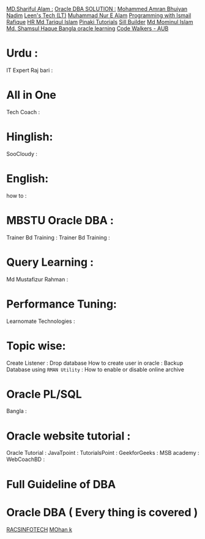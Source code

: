  [MD.Shariful Alam :](https://www.youtube.com/watch?v=y9b4fyFV-Gw&list=PLUYY2piVmub6bRM0ScQMNnbyH66yrh1cf)
 [Oracle DBA SOLUTION :](https://www.youtube.com/@oracledbsolutions2678/playlists)
[Mohammed Amran Bhuiyan Nadim](https://www.youtube.com/@mohammedamranbhuiyannadim9227/playlists)
[Leen's Tech (LT)](https://www.youtube.com/@LeensTech/playlists)
[Muhammad Nur E Alam](https://www.youtube.com/@muhammadnurealam/playlists)
[Programming with Ismail Rafique](https://www.youtube.com/@PWIR/playlists)
[HR ](https://www.youtube.com/@hrbangla/search?query=dbms)
[Md Tariqul Islam](https://www.youtube.com/@MdTariqulIslam-gub/search?query=Database%20)
[Pinaki Tutorials](https://www.youtube.com/playlist?list=PL4x0v29DZ2pATvhl00brjnebF2GbzzTOj)
[Sill Builder](https://www.youtube.com/watch?v=2Hy3nuBqAXM&list=PLI3e_ahHXWGnFBLkLL1EkpYaFbcIIf0le)
[Md Mominul Islam ](https://www.youtube.com/@islammd100/videos)
[Md. Shamsul Haque ](https://www.youtube.com/watch?v=qe9A3C3Miwo&list=PLNQvnufa6l0conYOoj72QVfQpatGKT7ro)
 [Bangla oracle learning](https://www.youtube.com/watch?v=mSyfJyDtzfs&list=PLaF8bxlsyQ79JC4Ok0pCkNnx_XDlXbEjn)
[Code Walkers - AUB](https://www.youtube.com/watch?v=CfmYGYJwCoE&list=PLwqtzG8Wqx5vvUmADGE1T8OdeP1IB3PjW)

# Urdu : 
IT Expert Raj bari : [](https://www.youtube.com/watch?v=JnvcFphwiFA&list=PLtgalmtNnSzvuuFDEZkUQkv6VUeTe5xfb)

# All in One 
Tech Coach : [](https://www.youtube.com/watch?v=lSR2_0z8SDI&list=PLUWdEQb_2yqUaFAwNiYIh-KlnxWQiJQXJ&index=26)

# Hinglish:
SooCloudy :[](https://www.youtube.com/watch?v=WpyIUpZDRDU&list=PLDoUWPsJSxJJbkop1LNGxPmK88HOoiWlC)


# English:
how to :[](https://www.youtube.com/@howto9423/playlists)

# MBSTU Oracle DBA : 
Trainer Bd Training  :[](https://www.youtube.com/watch?v=j7lx3qyKbLI&list=PLnuwXTd4QpKtx5-LvT96vG2lqax-hZL1D&index=2)
Trainer Bd Training : [](https://www.youtube.com/@trainerbdtraining/playlists)

# Query Learning :
Md Mustafizur Rahman :[](https://www.youtube.com/watch?v=GZt0p4j6w9o&list=PLPTU-waGeK7w2mlRTQIyucVDPqHXT-hE7&index=1)

# Performance Tuning:
Learnomate Technologies  :[](https://youtu.be/ZzlyFfX-eHY?si=dUEYdTlmGC1uYrgF)

# Topic wise:

Create Listener : [](https://youtu.be/grKANSZGLqE?si=6fcOKOBR45qjTe7U)
Drop database [](https://youtu.be/-q_tCYL-240?si=9QRQlnZtgreRjHqm)
How to create user in oracle : [](https://youtu.be/IHvqfvwgESo?si=3YgAXlswEpW_HF22)
Backup Database  using `RMAN Utility` : [](https://youtu.be/5sMIAIRTXj4?si=dyWNOXGUp3OyTVlj)
How to enable or disable online archive [](https://youtu.be/5sMIAIRTXj4?si=dyWNOXGUp3OyTVlj)

# Oracle PL/SQL
Bangla : [](https://www.youtube.com/watch?v=qbwFnoCIZ0o&list=PLgW3zA3ruTkIFFBHdyeqobyOtQnHo-Cg4&index=2)


# Oracle website tutorial : 
Oracle Tutorial : [](https://www.oracletutorial.com/plsql-tutorial/)
JavaTpoint :[](https://www.javatpoint.com/oracle-tutorial)
TutorialsPoint : [](https://www.tutorialspoint.com/plsql/index.htm)
GeekforGeeks : [](https://www.geeksforgeeks.org/pl-sql-tutorial/?ref=shm)
MSB academy : [](https://www.msbacademy.com/what-is-sql/)
WebCoachBD : [](https://www.webcoachbd.com/database-tutorials)

# Full Guideline of DBA

# Oracle DBA (  Every thing is covered  )
[RACSINFOTECH](https://www.youtube.com/@RACSINFOTECH/playlists)
[MOhan k ](https://www.youtube.com/@mohank759/videos)
